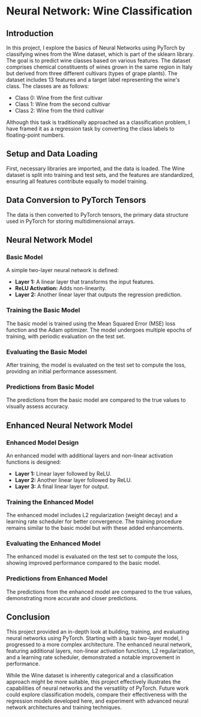 # Neural Network: Wine Classification

## Introduction

In this project, I explore the basics of Neural Networks using PyTorch by classifying wines from the Wine dataset, which is part of the sklearn library. The goal is to predict wine classes based on various features. The dataset comprises chemical constituents of wines grown in the same region in Italy but derived from three different cultivars (types of grape plants). The dataset includes 13 features and a target label representing the wine's class. The classes are as follows:

- Class 0: Wine from the first cultivar
- Class 1: Wine from the second cultivar
- Class 2: Wine from the third cultivar

Although this task is traditionally approached as a classification problem, I have framed it as a regression task by converting the class labels to floating-point numbers.

## Setup and Data Loading

First, necessary libraries are imported, and the data is loaded. The Wine dataset is split into training and test sets, and the features are standardized, ensuring all features contribute equally to model training.

## Data Conversion to PyTorch Tensors

The data is then converted to PyTorch tensors, the primary data structure used in PyTorch for storing multidimensional arrays.

## Neural Network Model

### Basic Model

A simple two-layer neural network is defined:

- **Layer 1:** A linear layer that transforms the input features.
- **ReLU Activation:** Adds non-linearity.
- **Layer 2:** Another linear layer that outputs the regression prediction.

### Training the Basic Model

The basic model is trained using the Mean Squared Error (MSE) loss function and the Adam optimizer. The model undergoes multiple epochs of training, with periodic evaluation on the test set.

### Evaluating the Basic Model

After training, the model is evaluated on the test set to compute the loss, providing an initial performance assessment.

### Predictions from Basic Model

The predictions from the basic model are compared to the true values to visually assess accuracy.

## Enhanced Neural Network Model

### Enhanced Model Design

An enhanced model with additional layers and non-linear activation functions is designed:

- **Layer 1:** Linear layer followed by ReLU.
- **Layer 2:** Another linear layer followed by ReLU.
- **Layer 3:** A final linear layer for output.

### Training the Enhanced Model

The enhanced model includes L2 regularization (weight decay) and a learning rate scheduler for better convergence. The training procedure remains similar to the basic model but with these added enhancements.

### Evaluating the Enhanced Model

The enhanced model is evaluated on the test set to compute the loss, showing improved performance compared to the basic model.

### Predictions from Enhanced Model

The predictions from the enhanced model are compared to the true values, demonstrating more accurate and closer predictions.

## Conclusion

This project provided an in-depth look at building, training, and evaluating neural networks using PyTorch. Starting with a basic two-layer model, I progressed to a more complex architecture. The enhanced neural network, featuring additional layers, non-linear activation functions, L2 regularization, and a learning rate scheduler, demonstrated a notable improvement in performance.

While the Wine dataset is inherently categorical and a classification approach might be more suitable, this project effectively illustrates the capabilities of neural networks and the versatility of PyTorch. Future work could explore classification models, compare their effectiveness with the regression models developed here, and experiment with advanced neural network architectures and training techniques.
